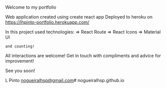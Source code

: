 Welcome to my portfolio
 
Web application created using create react app
Deployed to heroku on https://lhpinto-portfolio.herokuapp.com/
 
In this project used technologies:
    => React Route 
    => React Icons
    => Material UI
    
    and counting!
	
All interactions are welcome! Get in touch with compliments and advice for improvement!
 
See you soon!
 
L Pinto 
nogueiralhsp@gmail.com# nogueiralhsp.github.io
